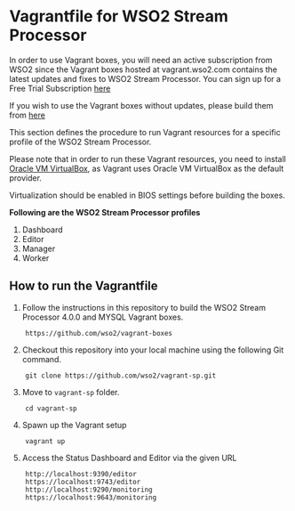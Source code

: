 # Vagrantfile for WSO2 Stream Processor

In order to use Vagrant boxes, you will need an active subscription from WSO2 since the Vagrant boxes hosted at vagrant.wso2.com contains the latest updates and fixes to WSO2 Stream Processor. You can sign up for a Free Trial Subscription [here](https://wso2.com/free-trial-subscription)

If you wish to use the Vagrant boxes without updates, please build them from [here](https://github.com/wso2/vagrant-boxes)

This section defines the procedure to run Vagrant resources for a specific profile of the WSO2 Stream Processor.

Please note that in order to run these Vagrant resources, you need to install
[Oracle VM VirtualBox](http://www.oracle.com/technetwork/server-storage/virtualbox/downloads/index.html),
as Vagrant uses Oracle VM VirtualBox as the default provider.

Virtualization should be enabled in BIOS settings before building the boxes.

**Following are the WSO2 Stream Processor profiles**

  1. Dashboard
  2. Editor
  3. Manager
  4. Worker

## How to run the Vagrantfile

1.  Follow the instructions in this repository to build the WSO2 Stream Processor 4.0.0 and MYSQL Vagrant boxes.

```
    https://github.com/wso2/vagrant-boxes
```

2. Checkout this repository into your local machine using the following Git command.

```
    git clone https://github.com/wso2/vagrant-sp.git
```

3. Move to `vagrant-sp` folder.

```
    cd vagrant-sp
```

4. Spawn up the Vagrant setup

```
    vagrant up
```

5. Access the Status Dashboard and Editor via the given URL

```
    http://localhost:9390/editor
    https://localhost:9743/editor
    http://localhost:9290/monitoring
    https://localhost:9643/monitoring
```
